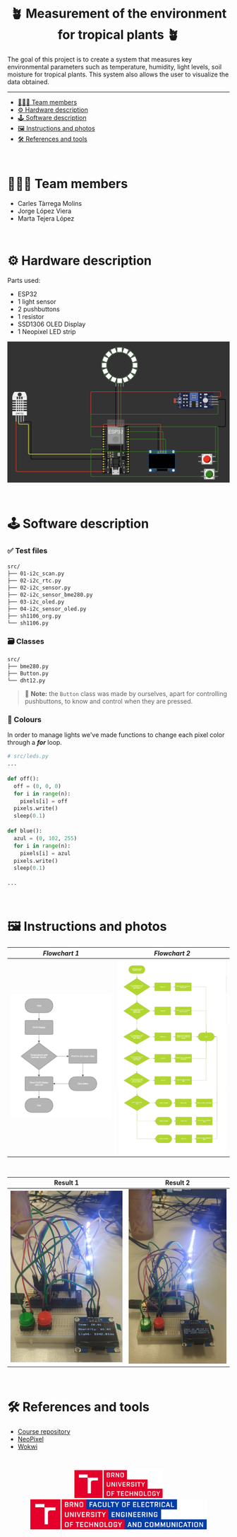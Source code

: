 <h1 align="center">
    🪴 Measurement of the environment for tropical plants 🪴
</h1>

The goal of this project is to create a system that measures key environmental parameters such as temperature, humidity, light levels, soil moisture for tropical plants. This system also allows the user to visualize the data obtained.

---

- [🧑‍🧑‍🧒 Team members](#-team-members)
- [⚙️ Hardware description](#️-hardware-description)
- [🕹️ Software description](#️-software-description)
- [🖼️ Instructions and photos](#️-instructions-and-photos)
- [🛠️ References and tools](#️-references-and-tools)

&nbsp;

# 🧑‍🧑‍🧒 Team members

- Carles Tàrrega Molins
- Jorge López Viera
- Marta Tejera López

&nbsp;

# ⚙️ Hardware description

Parts used:

- ESP32
- 1 light sensor
- 2 pushbuttons
- 1 resistor
- SSD1306 OLED Display
- 1 Neopixel LED strip

![image](/assets/circuit.png)

&nbsp;

# 🕹️ Software description

### ✅ Test files

```
src/
├── 01-i2c_scan.py
├── 02-i2c_rtc.py
├── 02-i2c_sensor.py
├── 02-i2c_sensor_bme280.py
├── 03-i2c_oled.py
├── 04-i2c_sensor_oled.py
├── sh1106_org.py
└── sh1106.py
```

### 🗃️ Classes

```
src/
├── bme280.py
├── Button.py
└── dht12.py
```

> 📝 **Note:** the `Button` class was made by ourselves, apart for controlling pushbuttons, to know and control when they are pressed.

### 🎨 Colours

In order to manage lights we've made functions to change each pixel color through a **_for_** loop.

```python
# src/leds.py
...

def off():
  off = (0, 0, 0)
  for i in range(n):
    pixels[i] = off
  pixels.write()
  sleep(0.1)

def blue():
  azul = (0, 102, 255)
  for i in range(n):
    pixels[i] = azul
  pixels.write()
  sleep(0.1)

...
```

&nbsp;

# 🖼️ Instructions and photos

|           **_Flowchart 1_**           |           **_Flowchart 2_**           |
| :-----------------------------------: | :-----------------------------------: |
| ![flowchart1](/assets/flowchart1.png) | ![flowchart2](/assets/flowchart2.png) |

&nbsp;

|             Result 1             |             Result 2             |
| :------------------------------: | :------------------------------: |
| ![result1](/assets/result1.jpeg) | ![result2](/assets/result2.jpeg) |

&nbsp;

# 🛠️ References and tools

- [Course repository](https://github.com/tomas-fryza/esp-micropython)
- [NeoPixel](https://docs.micropython.org/en/latest/esp8266/tutorial/neopixel.html)
- [Wokwi](https://wokwi.com/micropython)

&nbsp;

<div align="center">
    <a href="https://www.vut.cz/en/">
        <img src="assets/but.png" width=200>
    </a>
    <a href="https://www.fekt.vut.cz/en/home">
        <img src="assets/feec.png" width=400>
    </a>
</div>
